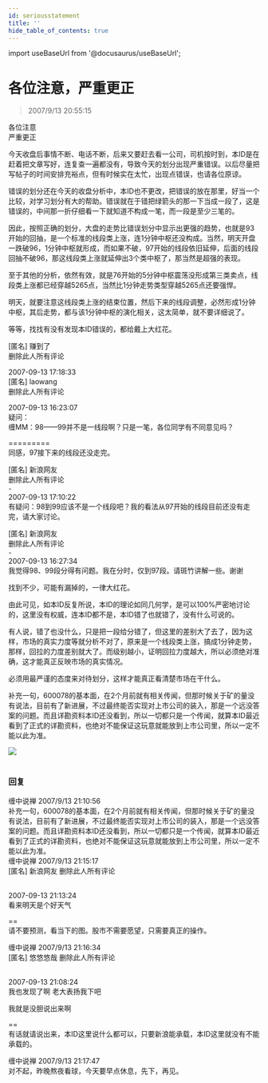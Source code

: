 ```yaml
---
id: seriousstatement 
title: ''
hide_table_of_contents: true
---
```


import useBaseUrl from '@docusaurus/useBaseUrl';

# 各位注意，严重更正

> 2007/9/13 20:55:15

<div style={{color: '#FF0000', fontSize: '56px', fontWeight: '500', textAlign: 'center', lineHeight: '150%', marginBottom: '30px'}}>
各位注意<br/>
严重更正
</div>

今天收盘后事情不断、电话不断，后来又要赶去看一公司，司机按时到，本ID是在赶着把文章写好，连复查一遍都没有，导致今天的划分出现严重错误。以后尽量把写帖子的时间安排充裕点，但有时候实在太忙，出现点错误，也请各位原谅。
 
错误的划分还在今天的收盘分析中，本ID也不更改，把错误的放在那里，好当一个比较，对学习划分有大的帮助。错误就在于错把绿箭头的那一下当成一段了，这是错误的，中间那一折仔细看一下就知道不构成一笔，而一段是至少三笔的。
 
因此，按照正确的划分，大盘的走势比错误划分中显示出更强的趋势，也就是93开始的回抽，是一个标准的线段类上涨，连1分钟中枢还没构成。当然，明天开盘一跌破96，1分钟中枢就形成，而如果不破，97开始的线段依旧延伸，后面的线段回抽不破96，那这线段类上涨就延伸出3个类中枢了，那当然是超强的表现。
 
至于其他的分析，依然有效，就是76开始的5分钟中枢震荡没形成第三类卖点，线段类上涨都已经穿越5265点，当然比1分钟走势类型穿越5265点还要强悍。
 
明天，就要注意这线段类上涨的结束位置，然后下来的线段调整，必然形成1分钟中枢，其后走势，都与该1分钟中枢的演化相关，这太简单，就不要详细说了。
 
等等，找找有没有发现本ID错误的，都给戴上大红花。
 
[匿名] 赚到了<br/>
删除此人所有评论
 
2007-09-13 17:18:33<br/>
[匿名] laowang<br/>
删除此人所有评论

2007-09-13 16:23:07<br/>
疑问：<br/>
缠MM：98——99并不是一线段啊？只是一笔，各位同学有不同意见吗？

=========<br/>
同感，97接下来的线段还没走完。
 
[匿名] 新浪网友<br/>
删除此人所有评论<br/>
-<br/> 
2007-09-13 17:10:22<br/>
有疑问：98到99应该不是一个线段吧？我的看法从97开始的线段目前还没有走完，请大家讨论。
 
[匿名] 新浪网友<br/>
删除此人所有评论<br/>
-<br/>
2007-09-13 16:27:34<br/>
我觉得98、99段分得有问题。我在分时，仅到97段。请斑竹讲解一些。谢谢
 
找到不少，可能有漏掉的，一律大红花。
 
由此可见，如本ID反复所说，本ID的理论如同几何学，是可以100%严密地讨论的，这里没有权威，连本ID都不是，本ID错了也就错了，没有什么可说的。
 
有人说，错了也没什么，只是把一段给分错了，但这里的差别大了去了，因为这样，市场的真实力度等就分析不对了，原来是一个线段类上涨，搞成1分钟走势，那样，回拉的力度差别就大了。而级别越小，证明回拉力度越大，所以必须绝对准确，这才能真正反映市场的真实情况。
 
必须用最严谨的态度来对待划分，这样才能真正看清楚市场在干什么。

<div style={{color: '#FF0000', fontSize: '22px', fontWeight: '500'}}>

补充一句，600078的基本面，在2个月前就有相关传闻，但那时候关于矿的量没有说法，目前有了新进展，不过最终能否实现对上市公司的装入，那是一个远没答案的问题。而且详勘资料本ID还没看到，所以一切都只是一个传闻，就算本ID最近看到了正式的详勘资料，也绝对不能保证这玩意就能放到上市公司里，所以一定不能以此为准。
</div>

<div style={{textAlign: 'left'}}>
<img src={useBaseUrl('https://crustipfs.info/ipfs/QmXSnds2BF97yuZwYAMLwrpjQcuPcm22WGsFmBJfWFTEUM/economics/seriousstatement/20070913.jpg')} /><br/><br/>
</div>

### 回复

<div class='blog-comment'>
<span class='blog-comment-chan'>缠中说禅</span> 2007/9/13 21:10:56<br/>
补充一句，600078的基本面，在2个月前就有相关传闻，但那时候关于矿的量没有说法，目前有了新进展，不过最终能否实现对上市公司的装入，那是一个远没答案的问题。而且详勘资料本ID还没看到，所以一切都只是一个传闻，就算本ID最近看到了正式的详勘资料，也绝对不能保证这玩意就能放到上市公司里，所以一定不能以此为准。
</div>

<div class='blog-comment'>
<span class='blog-comment-chan'>缠中说禅</span> 2007/9/13 21:15:17<br/>
[匿名] 新浪网友 删除此人所有评论 <br/><br/>
  
2007-09-13 21:13:24 <br/>
看来明天是个好天气

==<br/>
请不要预测，看当下的图。股市不需要愿望，只需要真正的操作。
</div>

<div class='blog-comment'>
<span class='blog-comment-chan'>缠中说禅</span> 2007/9/13 21:16:34<br/>
[匿名] 悠悠悠哉 删除此人所有评论 <br/><br/>
  
2007-09-13 21:08:24 <br/>
我也发现了啊 老大表扬我下吧

我就是没胆说出来啊

==<br/>
有话就请说出来，本ID这里说什么都可以，只要新浪能承载，本ID这里就没有不能承载的。
</div>

<div class='blog-comment'>
<span class='blog-comment-chan'>缠中说禅</span> 2007/9/13 21:17:47<br/>
对不起，昨晚熬夜看球，今天要早点休息，先下，再见。
</div>